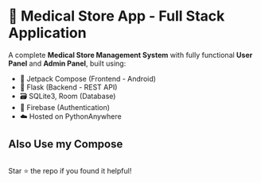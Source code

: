 # 🏥 Medical Store App - Full Stack Application  

A complete **Medical Store Management System** with fully functional **User Panel** and **Admin Panel**, built using:

- 🧠 Jetpack Compose (Frontend - Android)
- 🐍 Flask (Backend - REST API)
- 🗃️ SQLite3, Room (Database)
- 🔐 Firebase (Authentication) 
- ☁️ Hosted on PythonAnywhere

## Also Use my Compose
```

```


 Star ⭐ the repo if you found it helpful!
